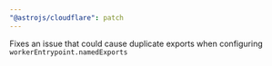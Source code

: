 ```yaml
---
"@astrojs/cloudflare": patch
---
```


Fixes an issue that could cause duplicate exports when configuring `workerEntrypoint.namedExports`
